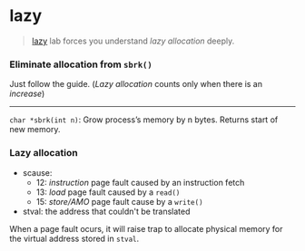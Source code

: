 # lazy

> [lazy](https://pdos.csail.mit.edu/6.S081/2020/labs/lazy.html) lab forces you
> understand *lazy allocation* deeply.

### Eliminate allocation from `sbrk()`

Just follow the guide. (*Lazy allocation* counts only when there is an *increase*)

---

`char *sbrk(int n)`: Grow process’s memory by n bytes. Returns start of new memory.

### Lazy allocation

* scause:
  * 12: *instruction* page fault caused by an instruction fetch
  * 13: *load* page fault caused by a `read()`
  * 15: *store/AMO* page fault cause by a `write()`
* stval: the address that couldn't be translated

When a page fault ocurs, it will raise trap to allocate physical memory for the
virtual address stored in `stval`.
